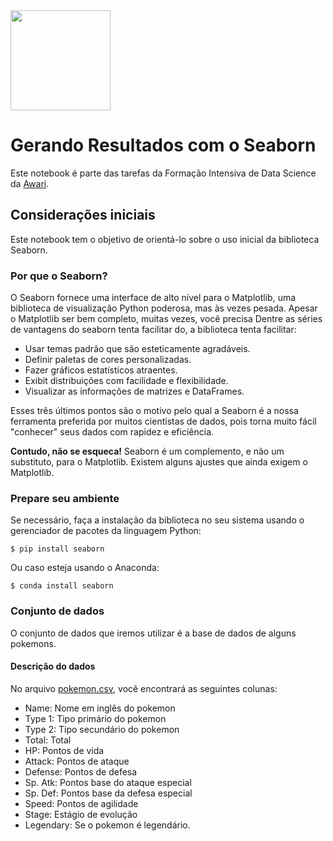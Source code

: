 <img src="https://i.imgur.com/YX6UATs.png"  width="160">

# Gerando Resultados com o Seaborn

Este notebook é parte das tarefas da Formação Intensiva de Data Science da [Awari](https://awari.com.br/). 

##  Considerações iniciais

Este notebook tem o objetivo de orientá-lo sobre o uso inicial da biblioteca Seaborn.

### Por que o Seaborn?

O Seaborn fornece uma interface de alto nível para o Matplotlib, uma biblioteca de visualização Python poderosa, mas às vezes pesada. Apesar o Matplotlib ser bem completo, muitas vezes, você precisa Dentre as séries de vantagens do seaborn tenta facilitar do, a biblioteca tenta facilitar:
- Usar temas padrão que são esteticamente agradáveis.
- Definir paletas de cores personalizadas.
- Fazer gráficos estatísticos atraentes.
- Exibit distribuições com facilidade e flexibilidade.
- Visualizar as informações de matrizes e DataFrames.

Esses três últimos pontos são o motivo pelo qual a Seaborn é a nossa ferramenta preferida por muitos cientistas de dados, pois torna muito fácil "conhecer" seus dados com rapidez e eficiência.

**Contudo, não se esqueca!** Seaborn é um complemento, e não um substituto, para o Matplotlib. Existem alguns ajustes que ainda exigem o Matplotlib.

### Prepare seu ambiente

Se necessário, faça a instalação da biblioteca no seu sistema usando o gerenciador de pacotes da linguagem Python:
```
$ pip install seaborn
```

Ou caso esteja usando o Anaconda:
```
$ conda install seaborn
```

### Conjunto de dados

O conjunto de dados que iremos utilizar é a base de dados de alguns pokemons.

#### Descrição do dados

No arquivo [pokemon.csv](https://github.com/mharcoshungria/visualization_seaborn/blob/main/pokemon.csv), você encontrará as seguintes colunas:
- Name: Nome em inglês do pokemon
- Type 1: Tipo primário do pokemon
- Type 2: Tipo secundário do pokemon
- Total: Total
- HP: Pontos de vida
- Attack: Pontos de ataque
- Defense: Pontos de defesa
- Sp. Atk: Pontos base do ataque especial
- Sp. Def: Pontos base da defesa especial
- Speed: Pontos de agilidade
- Stage: Estágio de evolução
- Legendary: Se o pokemon é legendário.
